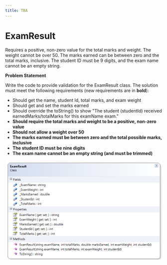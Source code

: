 ```yaml
---
title: TBA
---
```

# ExamResult

Requires a positive, non-zero value for the total marks and weight. The weight cannot be over 50. The marks earned can be between zero and the total marks, inclusive. The student ID must be 9 digits, and the exam name cannot be an empty string.

**Problem Statement**

Write the code to provide validation for the ExamResult class. The solution must meet the following requirements (new requirements are in **bold**):

* Should get the name, student Id, total marks, and exam weight
* Should get and set the marks earned
* Should override the toString() to show
  "The student (studentId) received earnedMarks/totalMarks for this examName exam."
* **Should require the total marks and weight to be a positive, non-zero value**
* **Should not allow a weight over 50**
* **The marks earned must be between zero and the total possible marks, inclusive**
* **The student ID must be nine digits**
* **The exam name cannot be an empty string (and must be trimmed)**

![](./G-ExamResult.png)
